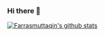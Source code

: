 ### Hi there 👋

[![Farrasmuttaqin's github stats](https://github-readme-stats.vercel.app/api?username=farrasmuttaqin)](https://github.com/anuraghazra/github-readme-stats)